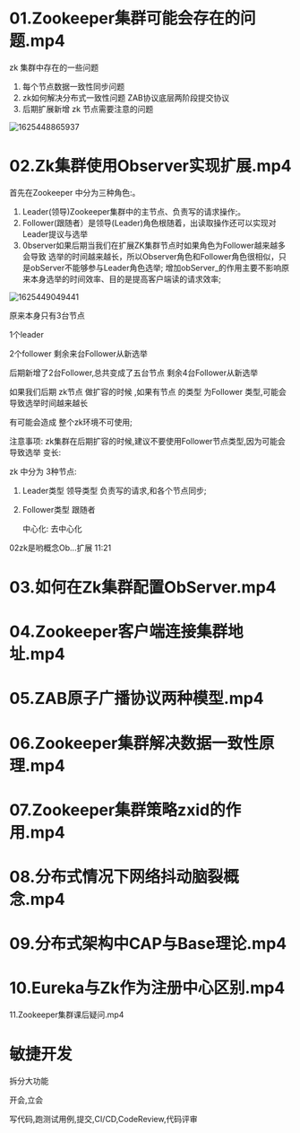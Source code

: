 

# 01.Zookeeper集群可能会存在的问题.mp4

 

zk 集群中存在的一些问题

1. 每个节点数据一致性同步问题
2. zk如何解决分布式一致性问题 ZAB协议底层两阶段提交协议
3. 后期扩展新增 zk 节点需要注意的问题

![1625448865937](README/1625448865937.png)

# 02.Zk集群使用Observer实现扩展.mp4

首先在Zookeeper 中分为三种角色:。
1. Leader(领导)Zookeeper集群中的主节点、负责写的请求操作;。
2. Follower(跟随者）是领导(Leader)角色根随着，出读取操作还可以实现对Leader提议与选举
3. 0bserver如果后期当我们在扩展ZK集群节点时如果角色为Follower越来越多会导致
选举的时间越来越长，所以Observer角色和Follower角色很相似，只是obServer不能够参与Leader角色选举;
增加obServer_的作用主要不影响原来本身选举的时间效率、目的是提高客户端读的请求效率;

![1625449049441](README/1625449049441.png)

原来本身只有3台节点

1个leader

2个follower 剩余来台Follower从新选举

后期新增了2台Follower,总共变成了五台节点 剩余4台Follower从新选举

如果我们后期 zk节点 做扩容的时候 ,如果有节点 的类型 为Follower 类型,可能会导致选举时间越来越长

有可能会造成 整个zk环境不可使用;

注意事项: zk集群在后期扩容的时候,建议不要使用Follower节点类型,因为可能会导致选举 变长:

 zk 中分为 3种节点:

1. Leader类型 领导类型 负责写的请求,和各个节点同步;

2. Follower类型 跟随者

   中心化: 去中心化

   

02zk是哟概念Ob...扩展 11:21



# 03.如何在Zk集群配置ObServer.mp4



# 04.Zookeeper客户端连接集群地址.mp4



# 05.ZAB原子广播协议两种模型.mp4



# 06.Zookeeper集群解决数据一致性原理.mp4



# 07.Zookeeper集群策略zxid的作用.mp4



# 08.分布式情况下网络抖动脑裂概念.mp4



# 09.分布式架构中CAP与Base理论.mp4



# 10.Eureka与Zk作为注册中心区别.mp4



11.Zookeeper集群课后疑问.mp4





# 敏捷开发



拆分大功能

开会,立会

写代码,跑测试用例,提交,CI/CD,CodeReview,代码评审





